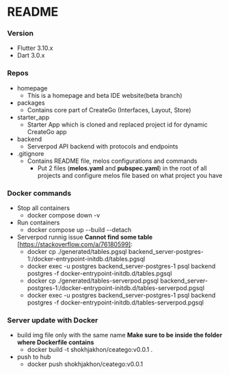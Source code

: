 # README

### Version
* Flutter 3.10.x
* Dart 3.0.x

### Repos
* homepage
  * This is a homepage and beta IDE website(beta branch)
* packages
  * Contains core part of CreateGo (Interfaces, Layout, Store)
* starter_app
  * Starter App which is cloned and replaced project id for dynamic CreateGo app
* backend
  * Serverpod API backend with protocols and endpoints
* .gitignore
  * Contains README file, melos configurations and commands
    * Put 2 files (**melos.yaml** and **pubspec.yaml**) in the root of all projects and configure melos file based on what project you have

### Docker commands
* Stop all containers
  * docker compose down -v 
* Run containers
  * docker compose up --build --detach
* Serverpod runnig issue **Cannot find some table** [https://stackoverflow.com/a/76180599]:
    * docker cp ./generated/tables.pgsql backend_server-postgres-1:/docker-entrypoint-initdb.d/tables.pgsql
    * docker exec -u postgres backend_server-postgres-1 psql backend postgres -f docker-entrypoint-initdb.d/tables.pgsql
    * docker cp ./generated/tables-serverpod.pgsql backend_server-postgres-1:/docker-entrypoint-initdb.d/tables-serverpod.pgsql
    * docker exec -u postgres backend_server-postgres-1 psql backend postgres -f docker-entrypoint-initdb.d/tables-serverpod.pgsql

### Server update with Docker
 * build img file only with the same name **Make sure to be inside the folder where Dockerfile contains**
   * docker build -t shokhjakhon/ceatego:v0.0.1 .
 * push to hub
   * docker push shokhjakhon/ceatego:v0.0.1
